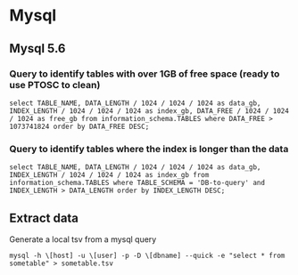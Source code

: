 # Mysql

## Mysql 5.6

### Query to identify tables with over 1GB of free space (ready to use PTOSC to clean)

    select TABLE_NAME, DATA_LENGTH / 1024 / 1024 / 1024 as data_gb, INDEX_LENGTH / 1024 / 1024 / 1024 as index_gb, DATA_FREE / 1024 / 1024 / 1024 as free_gb from information_schema.TABLES where DATA_FREE > 1073741824 order by DATA_FREE DESC;

### Query to identify tables where the index is longer than the data

    select TABLE_NAME, DATA_LENGTH / 1024 / 1024 / 1024 as data_gb, INDEX_LENGTH / 1024 / 1024 / 1024 as index_gb from information_schema.TABLES where TABLE_SCHEMA = 'DB-to-query' and INDEX_LENGTH > DATA_LENGTH order by INDEX_LENGTH DESC;

## Extract data

Generate a local tsv from a mysql query

    mysql -h \[host] -u \[user] -p -D \[dbname] --quick -e "select * from sometable" > sometable.tsv
